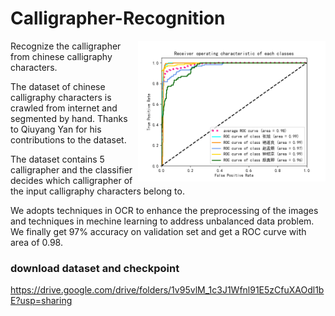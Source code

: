 # Calligrapher-Recognition
<img align="right" width="300" src="roc.png">

Recognize the calligrapher from chinese calligraphy characters.

The dataset of chinese calligraphy characters is crawled from internet and segmented by hand. Thanks to Qiuyang Yan for his contributions to the dataset.

The dataset contains 5 calligrapher and the classifier decides which calligrapher of the input calligraphy characters belong to. 



We adopts techniques in OCR to enhance the preprocessing of the images and techniques in mechine learning to address unbalanced data problem. We finally get 97% accuracy on validation set and get a ROC curve with area of 0.98.

### download dataset and checkpoint
https://drive.google.com/drive/folders/1v95vlM_1c3J1Wfnl91E5zCfuXAOdl1bE?usp=sharing


